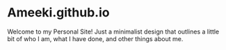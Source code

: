# Ameeki.github.io
Welcome to my Personal Site! 
Just a minimalist design that outlines a little bit of who I am, what I have done, and other things about me.
